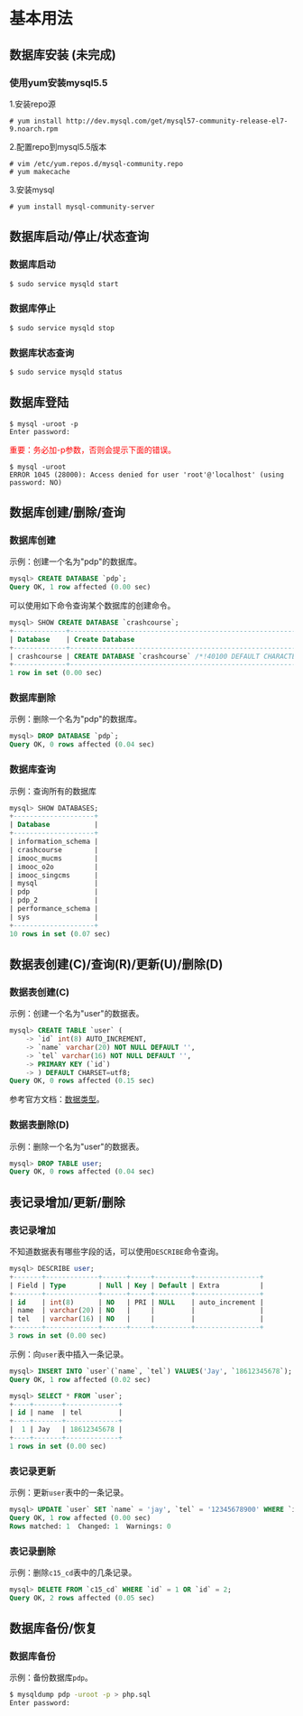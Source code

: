 # 基本用法

## 数据库安装 (未完成)

### 使用yum安装mysql5.5

1.安装repo源
```
# yum install http://dev.mysql.com/get/mysql57-community-release-el7-9.noarch.rpm
```

2.配置repo到mysql5.5版本

```
# vim /etc/yum.repos.d/mysql-community.repo
# yum makecache
```

3.安装mysql

```
# yum install mysql-community-server
```





## 数据库启动/停止/状态查询

### 数据库启动

```bash
$ sudo service mysqld start
```


### 数据库停止

```bash
$ sudo service mysqld stop
```


### 数据库状态查询

```bash
$ sudo service mysqld status
```


## 数据库登陆

```
$ mysql -uroot -p
Enter password: 
```

<font color="red">重要：务必加-p参数，否则会提示下面的错误。</font>

```
$ mysql -uroot
ERROR 1045 (28000): Access denied for user 'root'@'localhost' (using password: NO)
```


## 数据库创建/删除/查询

### 数据库创建

示例：创建一个名为"pdp"的数据库。

```sql
mysql> CREATE DATABASE `pdp`;
Query OK, 1 row affected (0.00 sec)
```

可以使用如下命令查询某个数据库的创建命令。

```sql
mysql> SHOW CREATE DATABASE `crashcourse`;
+-------------+------------------------------------------------------------------------+
| Database    | Create Database                                                        |
+-------------+------------------------------------------------------------------------+
| crashcourse | CREATE DATABASE `crashcourse` /*!40100 DEFAULT CHARACTER SET latin1 */ |
+-------------+------------------------------------------------------------------------+
1 row in set (0.00 sec)
```


### 数据库删除

示例：删除一个名为"pdp"的数据库。

```sql
mysql> DROP DATABASE `pdp`;
Query OK, 0 rows affected (0.04 sec)
```


### 数据库查询

示例：查询所有的数据库

```sql
mysql> SHOW DATABASES;
+--------------------+
| Database           |
+--------------------+
| information_schema |
| crashcourse        |
| imooc_mucms        |
| imooc_o2o          |
| imooc_singcms      |
| mysql              |
| pdp                |
| pdp_2              |
| performance_schema |
| sys                |
+--------------------+
10 rows in set (0.07 sec)
```


## 数据表创建(C)/查询(R)/更新(U)/删除(D)

### 数据表创建(C)

示例：创建一个名为"user"的数据表。

```sql
mysql> CREATE TABLE `user` (
    -> `id` int(8) AUTO_INCREMENT,
    -> `name` varchar(20) NOT NULL DEFAULT '',
    -> `tel` varchar(16) NOT NULL DEFAULT '',
    -> PRIMARY KEY (`id`)
    -> ) DEFAULT CHARSET=utf8;
Query OK, 0 rows affected (0.15 sec)
```

参考官方文档：[数据类型](http://dev.mysql.com/doc/refman/5.6/en/data-types.html)。


### 数据表删除(D)

示例：删除一个名为"user"的数据表。

```sql
mysql> DROP TABLE user;
Query OK, 0 rows affected (0.04 sec)
```


## 表记录增加/更新/删除

### 表记录增加

不知道数据表有哪些字段的话，可以使用`DESCRIBE`命令查询。

```sql
mysql> DESCRIBE user;
+-------+-------------+------+-----+---------+----------------+
| Field | Type        | Null | Key | Default | Extra          |
+-------+-------------+------+-----+---------+----------------+
| id    | int(8)      | NO   | PRI | NULL    | auto_increment |
| name  | varchar(20) | NO   |     |         |                |
| tel   | varchar(16) | NO   |     |         |                |
+-------+-------------+------+-----+---------+----------------+
3 rows in set (0.00 sec)
```

示例：向`user`表中插入一条记录。

```sql
mysql> INSERT INTO `user`(`name`, `tel`) VALUES('Jay', `18612345678`);
Query OK, 1 row affected (0.02 sec)
```

```sql
mysql> SELECT * FROM `user`;
+----+-------+-------------+
| id | name  | tel         |
+----+-------+-------------+
|  1 | Jay   | 18612345678 |
+----+-------+-------------+
1 rows in set (0.00 sec)
```


### 表记录更新

示例：更新`user`表中的一条记录。

```sql
mysql> UPDATE `user` SET `name` = 'jay', `tel` = '12345678900' WHERE `id` = 1;
Query OK, 1 row affected (0.00 sec)
Rows matched: 1  Changed: 1  Warnings: 0
```


### 表记录删除

示例：删除`c15_cd`表中的几条记录。

```sql
mysql> DELETE FROM `c15_cd` WHERE `id` = 1 OR `id` = 2;
Query OK, 2 rows affected (0.05 sec)
```


## 数据库备份/恢复

### 数据库备份

示例：备份数据库`pdp`。

```bash
$ mysqldump pdp -uroot -p > php.sql
Enter password: 
```







